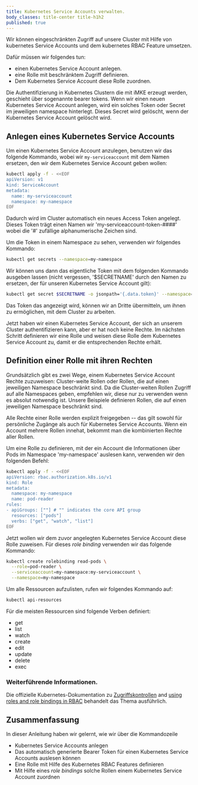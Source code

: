 ```yaml
---
title: Kubernetes Service Accounts verwalten.
body_classes: title-center title-h1h2
published: true
---
```


Wir können eingeschränkten Zugriff auf unsere Cluster mit Hilfe von kubernetes
Service Accounts und dem kubernetes RBAC Feature umsetzen.

Dafür müssen wir folgendes tun:
  - einen Kubernetes Service Account anlegen.
  - eine Rolle mit beschränktem Zugriff definieren.
  - Dem Kubernetes Service Account diese Rolle zuordnen.
  
  
Die Authentifizierung in Kubernetes Clustern die mit iMKE erzeugt werden,
geschieht über sogenannte bearer tokens. Wenn wir einen neuen Kubernetes
Service Account anlegen, wird ein solches Token oder Secret im jeweiligen
namespace hinterlegt. Dieses Secret wird gelöscht, wenn der Kubernetes
Service Account gelöscht wird.

## Anlegen eines Kubernetes Service Accounts

Um einen Kubernetes Service Account anzulegen, benutzen wir das folgende
Kommando, wobei wir `my-serviceaccount` mit dem Namen ersetzen, den wir dem
Kubernetes Service Account geben wollen:

```bash
kubectl apply -f - <<EOF
apiVersion: v1
kind: ServiceAccount
metadata:
  name: my-serviceaccount
  namespace: my-namespace
EOF
```

Dadurch wird im Cluster automatisch ein neues Access Token angelegt. Dieses
Token trägt einen Namen wir 'my-serviceaccount-token-####' wobei die '#'
zufällige alphanumerische Zeichen sind.

Um die Token in einem Namespace zu sehen, verwenden wir folgendes Kommando:

```bash
kubectl get secrets --namespace=my-namespace
```

Wir können uns dann das eigentliche Token mit dem folgenden Kommando ausgeben
lassen (nicht vergessen, '$SECRETNAME' durch den Namen zu ersetzen, der für
unseren Kubernetes Service Account gilt):

```bash
kubectl get secret $SECRETNAME -o jsonpath='{.data.token}' --namespace=my-namespace
```

Das Token das angezeigt wird, können wir an Dritte übermitteln, um ihnen zu
ermöglichen, mit dem Cluster zu arbeiten.

Jetzt haben wir einen Kubernetes Service Account, der sich an unserem Cluster
authentifizieren kann, aber er hat noch keine Rechte. Im nächsten Schritt
definieren wir eine Rolle und weisen diese Rolle dem Kubernetes Service Account zu,
damit er die entsprechenden Rechte erhält.

## Definition einer Rolle mit ihren Rechten

Grundsätzlich gibt es zwei Wege, einem Kubernetes Service Account Rechte zuzuweisen:
Cluster-weite Rollen oder Rollen, die auf einen jeweiligen Namespace beschränkt sind.
Da die Cluster-weiten Rollen Zugriff auf alle Namespaces geben, empfehlen wir, diese
nur zu verwenden wenn es absolut notwendig ist. Unsere Beispiele definieren Rollen,
die auf einen jeweiligen Namespace beschränkt sind.

Alle Rechte einer Rolle werden explizit freigegeben -- das gilt sowohl für persönliche
Zugänge als auch für Kubernetes Service Accounts. Wenn ein Account mehrere Rollen
innehat, bekommt man die kombinierten Rechte aller Rollen.

Um eine Rolle zu definieren, mit der ein Account die Informationen über Pods im
Namespace 'my-namespace' auslesen kann, verwenden wir den folgenden Befehl:

```bash
kubectl apply -f - <<EOF
apiVersion: rbac.authorization.k8s.io/v1
kind: Role
metadata:
  namespace: my-namespace
  name: pod-reader
rules:
- apiGroups: [""] # "" indicates the core API group
  resources: ["pods"]
  verbs: ["get", "watch", "list"]
EOF
```

Jetzt wollen wir dem zuvor angelegten Kubernetes Service Account diese Rolle
zuweisen. Für dieses _role binding_ verwenden wir das folgende Kommando:


```bash
kubectl create rolebinding read-pods \
  --role=pod-reader \
  --serviceaccount=my-namespace:my-serviceaccount \
  --namespace=my-namespace
```

Um alle Ressourcen aufzulisten, rufen wir folgendes Kommando auf:

```bash
kubectl api-resources
```

Für die meisten Ressourcen sind folgende Verben definiert:

 - get
 - list
 - watch
 - create
 - edit
 - update
 - delete
 - exec

### Weiterführende Informationen.

Die offizielle Kubernetes-Dokumentation zu [Zugriffskontrollen](https://kubernetes.io/docs/reference/access-authn-authz/controlling-access/) and [using roles and role bindings in RBAC](https://kubernetes.io/docs/reference/access-authn-authz/rbac/)
behandelt das Thema ausführlich.

## Zusammenfassung

In dieser Anleitung haben wir gelernt, wie wir über die Kommandozeile
 - Kubernetes Service Accounts anlegen
 - Das automatisch generierte Bearer Token für einen Kubernetes Service Accounts auslesen können
 - Eine Rolle mit Hilfe des Kubernetes RBAC Features definieren
 - Mit Hilfe eines _role bindings_ solche Rollen einem Kubernetes Service Account zuordnen

